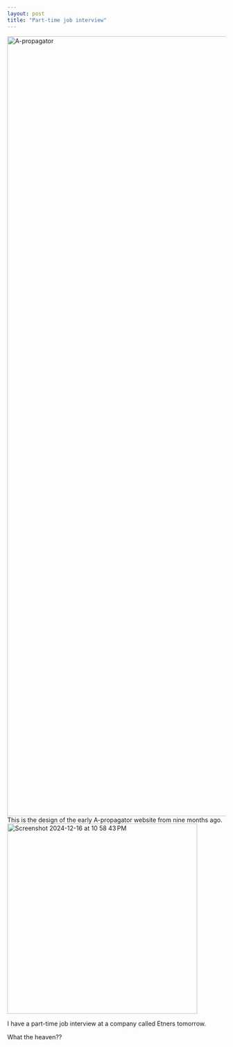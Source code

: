 ```yaml
---
layout: post
title: "Part-time job interview"
---
```



<img width="1796" alt="A-propagator" src="https://github.com/user-attachments/assets/6bd13b5e-f95f-4624-b8fc-8f43531aa029" />
This is the design of the early A-propagator website from nine months ago.




<div class="mid">
  
  <img width="438" alt="Screenshot 2024-12-16 at 10 58 43 PM" src="https://github.com/user-attachments/assets/35303d94-29e7-4323-a454-27c247e93449" class="img-top"/>
  
</div>

<p> I have a part-time job interview at a company called Etners tomorrow. </p>
What the heaven??
